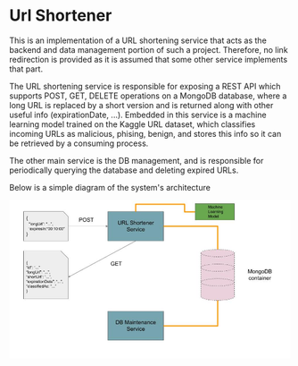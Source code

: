 # Url Shortener

This is an implementation of a URL shortening service that acts as the backend and data management portion of such a project. Therefore, no link redirection is provided as it is assumed that some other service implements that part. 

The URL shortening service is responsible for exposing a REST API which supports POST, GET, DELETE operations on a MongoDB database, where a long URL is replaced by a short version and is returned along with other useful info (expirationDate, ...). Embedded in this service is a machine learning model trained on the Kaggle URL dataset, which classifies incoming URLs as malicious, phising, benign, and stores this info so it can be retrieved by a consuming process.

The other main service is the DB management, and is responsible for periodically querying the database and deleting expired URLs.

Below is a simple diagram of the system's architecture

<img title="URL Shortener Services" src="/Images/URL_Shortener_Backend.jpg">

